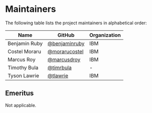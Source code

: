 # Maintainers

The following table lists the project maintainers in alphabetical order:

| Name | GitHub | Organization | 
| --- | --- | --- |
| Benjamin Ruby | [@benjaminruby](https://github.com/BenjaminRuby) | IBM |
| Costel Moraru | [@morarucostel](https://github.com/morarucostel) | IBM |
| Marcus Roy | [@marcusdroy](https://github.com/marcusdroy) | IBM |
| Timothy Bula | [@timrbula](https://github.com/timrbula) | - |
| Tyson Lawrie | [@tlawrie](https://github.com/tlawrie) | IBM |

## Emeritus

Not applicable.
